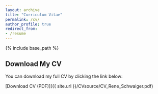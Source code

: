 ```yaml
---
layout: archive
title: "Curriculum Vitae"
permalink: /cv/
author_profile: true
redirect_from:
- /resume
---
```


{% include base_path %}

## Download My CV

You can download my full CV by clicking the link below:

[Download CV (PDF)]({{ site.url }}/CVsource/CV_Rene_Schwaiger.pdf)

